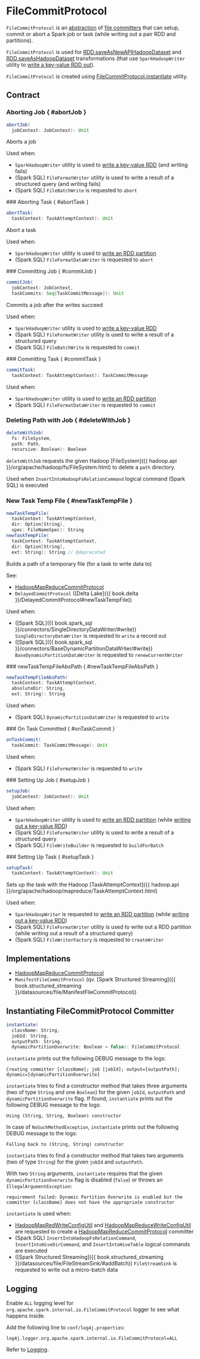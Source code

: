 # FileCommitProtocol

`FileCommitProtocol` is an [abstraction](#contract) of [file committers](#implementations) that can setup, commit or abort a Spark job or task (while writing out a pair RDD and partitions).

`FileCommitProtocol` is used for [RDD.saveAsNewAPIHadoopDataset](rdd/PairRDDFunctions.md#saveAsNewAPIHadoopDataset) and [RDD.saveAsHadoopDataset](rdd/PairRDDFunctions.md#saveAsHadoopDataset) transformations (that use `SparkHadoopWriter` utility to [write a key-value RDD out](SparkHadoopWriter.md#write)).

`FileCommitProtocol` is created using [FileCommitProtocol.instantiate](#instantiate) utility.

## Contract

### Aborting Job { #abortJob }

```scala
abortJob(
  jobContext: JobContext): Unit
```

Aborts a job

Used when:

* `SparkHadoopWriter` utility is used to [write a key-value RDD](SparkHadoopWriter.md#write) (and writing fails)
* (Spark SQL) `FileFormatWriter` utility is used to write a result of a structured query (and writing fails)
* (Spark SQL) `FileBatchWrite` is requested to `abort`

### Aborting Task { #abortTask }

```scala
abortTask(
  taskContext: TaskAttemptContext): Unit
```

Abort a task

Used when:

* `SparkHadoopWriter` utility is used to [write an RDD partition](SparkHadoopWriter.md#executeTask)
* (Spark SQL) `FileFormatDataWriter` is requested to `abort`

### Committing Job { #commitJob }

```scala
commitJob(
  jobContext: JobContext,
  taskCommits: Seq[TaskCommitMessage]): Unit
```

Commits a job after the writes succeed

Used when:

* `SparkHadoopWriter` utility is used to [write a key-value RDD](SparkHadoopWriter.md#write)
* (Spark SQL) `FileFormatWriter` utility is used to write a result of a structured query
* (Spark SQL) `FileBatchWrite` is requested to `commit`

### Committing Task { #commitTask }

```scala
commitTask(
  taskContext: TaskAttemptContext): TaskCommitMessage
```

Used when:

* `SparkHadoopWriter` utility is used to [write an RDD partition](SparkHadoopWriter.md#executeTask)
* (Spark SQL) `FileFormatDataWriter` is requested to `commit`

### Deleting Path with Job { #deleteWithJob }

```scala
deleteWithJob(
  fs: FileSystem,
  path: Path,
  recursive: Boolean): Boolean
```

`deleteWithJob` requests the given Hadoop [FileSystem]({{ hadoop.api }}/org/apache/hadoop/fs/FileSystem.html) to delete a `path` directory.

Used when `InsertIntoHadoopFsRelationCommand` logical command (Spark SQL) is executed

### New Task Temp File { #newTaskTempFile }

```scala
newTaskTempFile(
  taskContext: TaskAttemptContext,
  dir: Option[String],
  spec: FileNameSpec): String
newTaskTempFile(
  taskContext: TaskAttemptContext,
  dir: Option[String],
  ext: String): String // @deprecated
```

Builds a path of a temporary file (for a task to write data to)

See:

* [HadoopMapReduceCommitProtocol](HadoopMapReduceCommitProtocol.md#newTaskTempFile)
* `DelayedCommitProtocol` ([Delta Lake]({{ book.delta }}/DelayedCommitProtocol#newTaskTempFile))

Used when:

* ([Spark SQL]({{ book.spark_sql }}/connectors/SingleDirectoryDataWriter/#write)) `SingleDirectoryDataWriter` is requested to `write` a record out
* ([Spark SQL]({{ book.spark_sql }}/connectors/BaseDynamicPartitionDataWriter/#write)) `BaseDynamicPartitionDataWriter` is requested to `renewCurrentWriter`

### newTaskTempFileAbsPath { #newTaskTempFileAbsPath }

```scala
newTaskTempFileAbsPath(
  taskContext: TaskAttemptContext,
  absoluteDir: String,
  ext: String): String
```

Used when:

* (Spark SQL) `DynamicPartitionDataWriter` is requested to `write`

### On Task Committed { #onTaskCommit }

```scala
onTaskCommit(
  taskCommit: TaskCommitMessage): Unit
```

Used when:

* (Spark SQL) `FileFormatWriter` is requested to `write`

### Setting Up Job { #setupJob }

```scala
setupJob(
  jobContext: JobContext): Unit
```

Used when:

* `SparkHadoopWriter` utility is used to [write an RDD partition](SparkHadoopWriter.md#executeTask) (while [writing out a key-value RDD](SparkHadoopWriter.md#write))
* (Spark SQL) `FileFormatWriter` utility is used to write a result of a structured query
* (Spark SQL) `FileWriteBuilder` is requested to `buildForBatch`

### Setting Up Task { #setupTask }

```scala
setupTask(
  taskContext: TaskAttemptContext): Unit
```

Sets up the task with the Hadoop [TaskAttemptContext]({{ hadoop.api }}/org/apache/hadoop/mapreduce/TaskAttemptContext.html)

Used when:

* `SparkHadoopWriter` is requested to [write an RDD partition](SparkHadoopWriter.md#executeTask) (while [writing out a key-value RDD](SparkHadoopWriter.md#write))
* (Spark SQL) `FileFormatWriter` utility is used to write out a RDD partition (while writing out a result of a structured query)
* (Spark SQL) `FileWriterFactory` is requested to `createWriter`

## Implementations

* [HadoopMapReduceCommitProtocol](HadoopMapReduceCommitProtocol.md)
* `ManifestFileCommitProtocol` (qv. [Spark Structured Streaming]({{ book.structured_streaming }}/datasources/file/ManifestFileCommitProtocol))

## <span id="instantiate"> Instantiating FileCommitProtocol Committer

```scala
instantiate(
  className: String,
  jobId: String,
  outputPath: String,
  dynamicPartitionOverwrite: Boolean = false): FileCommitProtocol
```

`instantiate` prints out the following DEBUG message to the logs:

```text
Creating committer [className]; job [jobId]; output=[outputPath]; dynamic=[dynamicPartitionOverwrite]
```

`instantiate` tries to find a constructor method that takes three arguments (two of type `String` and one `Boolean`) for the given `jobId`, `outputPath` and `dynamicPartitionOverwrite` flag. If found, `instantiate` prints out the following DEBUG message to the logs:

```text
Using (String, String, Boolean) constructor
```

In case of `NoSuchMethodException`, `instantiate` prints out the following DEBUG message to the logs:

```text
Falling back to (String, String) constructor
```

`instantiate` tries to find a constructor method that takes two arguments (two of type `String`) for the given `jobId` and `outputPath`.

With two `String` arguments, `instantiate` requires that the given `dynamicPartitionOverwrite` flag is disabled (`false`) or throws an `IllegalArgumentException`:

```text
requirement failed: Dynamic Partition Overwrite is enabled but the committer [className] does not have the appropriate constructor
```

`instantiate` is used when:

* [HadoopMapRedWriteConfigUtil](HadoopMapRedWriteConfigUtil.md#createCommitter) and [HadoopMapReduceWriteConfigUtil](HadoopMapReduceWriteConfigUtil.md#createCommitter) are requested to create a [HadoopMapReduceCommitProtocol](HadoopMapReduceCommitProtocol.md) committer
* (Spark SQL) `InsertIntoHadoopFsRelationCommand`, `InsertIntoHiveDirCommand`, and `InsertIntoHiveTable` logical commands are executed
* ([Spark Structured Streaming]({{ book.structured_streaming }}/datasources/file/FileStreamSink/#addBatch)) `FileStreamSink` is requested to write out a micro-batch data

## Logging

Enable `ALL` logging level for `org.apache.spark.internal.io.FileCommitProtocol` logger to see what happens inside.

Add the following line to `conf/log4j.properties`:

```text
log4j.logger.org.apache.spark.internal.io.FileCommitProtocol=ALL
```

Refer to [Logging](spark-logging.md).
